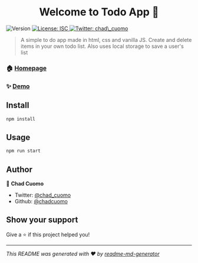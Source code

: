 <h1 align="center">Welcome to Todo App 👋</h1>
<p>
  <img alt="Version" src="https://img.shields.io/badge/version-1.0.0-blue.svg?cacheSeconds=2592000" />
  <a href="#" target="_blank">
    <img alt="License: ISC" src="https://img.shields.io/badge/License-ISC-yellow.svg" />
  </a>
  <a href="https://twitter.com/chad\_cuomo" target="_blank">
    <img alt="Twitter: chad\_cuomo" src="https://img.shields.io/twitter/follow/chad\_cuomo.svg?style=social" />
  </a>
</p>

> A simple to do app made in html, css and vanilla JS. Create and delete items in your own todo list. Also uses local storage to save a user's list

### 🏠 [Homepage](https://chadcuomo.github.io/todoapp/)

### ✨ [Demo](https://chadcuomo.github.io/todoapp/)

## Install

```sh
npm install
```

## Usage

```sh
npm run start
```

## Author

👤 **Chad Cuomo**

* Twitter: [@chad\_cuomo](https://twitter.com/chad\_cuomo)
* Github: [@chadcuomo](https://github.com/chadcuomo)

## Show your support

Give a ⭐️ if this project helped you!

***
_This README was generated with ❤️ by [readme-md-generator](https://github.com/kefranabg/readme-md-generator)_